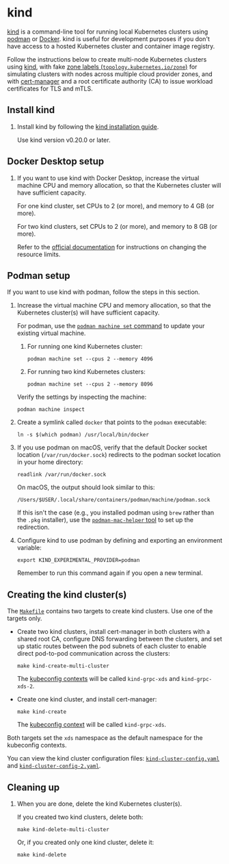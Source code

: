 # kind

[kind](https://kind.sigs.k8s.io/) is a command-line tool for running local
Kubernetes clusters using [podman](https://podman.io/) or
[Docker](https://www.docker.com/).
kind is useful for development purposes if you don't have access to a hosted
Kubernetes cluster and container image registry.

Follow the instructions below to create multi-node Kubernetes clusters using
[kind](docs/kind.md), with fake
[zone labels (`topology.kubernetes.io/zone`)](https://kubernetes.io/docs/reference/labels-annotations-taints/#topologykubernetesiozone)
for simulating clusters with nodes across multiple cloud provider zones, and
with [cert-manager](https://cert-manager.io/docs/) and a root certificate
authority (CA) to issue workload certificates for TLS and mTLS.

## Install kind

1.  Install kind by following the
    [kind installation guide](https://kind.sigs.k8s.io/docs/user/quick-start#installation).

    Use kind version v0.20.0 or later.

## Docker Desktop setup

1.  If you want to use kind with Docker Desktop, increase the virtual machine
    CPU and memory allocation, so that the Kubernetes cluster will have
    sufficient capacity.

    For one kind cluster, set CPUs to 2 (or more), and memory to 4 GB (or more).

    For two kind clusters, set CPUs to 2 (or more), and memory to 8 GB (or more).

    Refer to the
    [official documentation](https://docs.docker.com/desktop/settings/mac/#resources)
    for instructions on changing the resource limits.

## Podman setup

If you want to use kind with podman, follow the steps in this section.

1.  Increase the virtual machine CPU and memory allocation, so that the
    Kubernetes cluster(s) will have sufficient capacity.

    For podman, use the
    [`podman machine set` command](https://docs.podman.io/en/latest/markdown/podman-machine-set.1.html)
    to update your existing virtual machine.

    1.  For running one kind Kubernetes cluster:

        ```shell
        podman machine set --cpus 2 --memory 4096
        ```

    2.  For running two kind Kubernetes clusters:

        ```shell
        podman machine set --cpus 2 --memory 8096
        ```

    Verify the settings by inspecting the machine:

    ```shell
    podman machine inspect
    ```

2.  Create a symlink called `docker` that points to the `podman` executable:

    ```shell
    ln -s $(which podman) /usr/local/bin/docker
    ```

3.  If you use podman on macOS, verify that the default Docker socket location
    (`/var/run/docker.sock`) redirects to the podman socket location in your
    home directory:

    ```shell
    readlink /var/run/docker.sock
    ```

    On macOS, the output should look similar to this:

    ```shell
    /Users/$USER/.local/share/containers/podman/machine/podman.sock
    ```

    If this isn't the case (e.g., you installed podman using `brew` rather
    than the `.pkg` installer), use the
    [`podman-mac-helper` tool](https://podman-desktop.io/docs/migrating-from-docker/using-podman-mac-helper)
    to set up the redirection.

4.  Configure kind to use podman by defining and exporting an environment
    variable:

    ```shell
    export KIND_EXPERIMENTAL_PROVIDER=podman
    ```

    Remember to run this command again if you open a new terminal.

## Creating the kind cluster(s)

The [`Makefile`](../Makefile) contains two targets to create kind clusters.
Use one of the targets only.

- Create two kind clusters, install cert-manager in both clusters with a
  shared root CA, configure DNS forwarding between the clusters, and set up
  static routes between the pod subnets of each cluster to enable direct
  pod-to-pod communication across the clusters:

  ```shell
  make kind-create-multi-cluster
  ```

  The
  [kubeconfig contexts](https://kubernetes.io/docs/concepts/configuration/organize-cluster-access-kubeconfig/#context)
  will be called `kind-grpc-xds` and `kind-grpc-xds-2`.

- Create one kind cluster, and install cert-manager:

  ```shell
  make kind-create
  ```

  The
  [kubeconfig context](https://kubernetes.io/docs/concepts/configuration/organize-cluster-access-kubeconfig/#context)
  will be called `kind-grpc-xds`.

Both targets set the `xds` namespace as the default namespace for the
kubeconfig contexts.

You can view the kind cluster configuration files:
[`kind-cluster-config.yaml`](kind-cluster-config.yaml) and
[`kind-cluster-config-2.yaml`](kind-cluster-config-2.yaml).

## Cleaning up

1.  When you are done, delete the kind Kubernetes cluster(s).

    If you created two kind clusters, delete both:

    ```shell
    make kind-delete-multi-cluster
    ```

    Or, if you created only one kind cluster, delete it:

    ```shell
    make kind-delete
    ```
